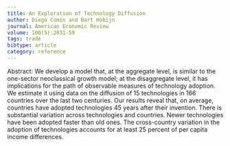 ```yaml
---
title: An Exploration of Technology Diffusion
author: Diego Comin and Bart Hobijn
journal: American Economic Review
volume: 100(5):2031-59
tags: trade
bibtype: article
category: reference
---
```

Abstract:  We develop a model that, at the aggregate level, is similar to the one-sector neoclassical growth model; at the disaggregate level, it has implications for the path of observable measures of technology adoption. We estimate it using data on the diffusion of 15 technologies in 166 countries over the last two centuries. Our results reveal that, on average, countries have adopted technologies 45 years after their invention. There is substantial variation across technologies and countries. Newer technologies have been adopted faster than old ones. The cross-country variation in the adoption of technologies accounts for at least 25 percent of per capita income differences.
